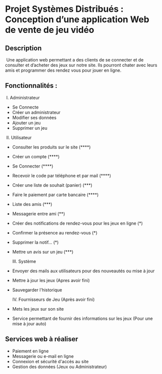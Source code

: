 # Projet Systèmes Distribués : Conception d’une application Web de vente de jeu vidéo

 

## Description

​        Une application web permettant a des clients de se connecter et de consulter et d’acheter des jeux sur notre site. Ils pourront chater avec leurs amis et programmer des rendez vous pour jouer en ligne.

 

## Fonctionnalités :

​     I.      Administrateur

* Se Connecte
* Créer un administrateur
* Modifier ses données
* Ajouter un jeu
* Supprimer un jeu   

 

​    II.      Utilisateur

* Consulter les produits sur le site (****)

* Créer un compte (****)

* Se Connecter (****)

* Recevoir le code par téléphone et par mail (****)

* Créer une liste de souhait (panier) (***)

* Faire le paiement par carte bancaire (****)

* Liste des amis (***)

* Messagerie entre ami (**)

* Créer des notifications de rendez-vous pour les jeux en ligne (*)

* Confirmer la présence au rendez-vous (*)

* Supprimer la notif… (*)

* Mettre un avis sur un jeu (***)

 

   III.      Système

* Envoyer des mails aux utilisateurs pour des nouveautés ou mise à jour
* Mettre à jour les jeux (Apres avoir fini)
* Sauvegarder l'historique

 

  IV.      Fournisseurs de Jeu (Après avoir fini)

* Mets les jeux sur son site
* Service permettant de fournir des informations sur les jeux (Pour une mise à jour auto)



## Services web  à réaliser

* Paiement en ligne
* Messagerie ou e-mail en ligne 
* Connexion et sécurité d'accès au site
* Gestion des données (Jeux ou Administrateur)

